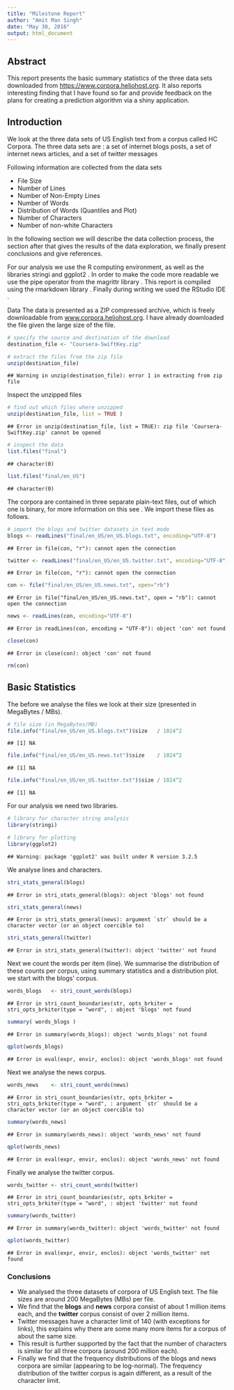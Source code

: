 ```yaml
---
title: "Milestone Report"
author: "Amit Man Singh"
date: "May 30, 2016"
output: html_document
---
```


## Abstract
This report presents the basic summary statistics of the three data sets downloaded from https://www.corpora.heliohost.org. It also reports interesting finding that I have found so far and provide feedback on the plans for creating a prediction algorithm via a shiny application.

## Introduction
We look at the three data sets of US English text from a corpus called HC Corpora. The three data sets are : a set of internet blogs posts, a set of internet news articles, and a set of twitter messages

Following information are collected from the data sets
* File Size
* Number of Lines
* Number of Non-Empty Lines
* Number of Words
* Distribution of Words (Quantiles and Plot)
* Number of Characters
* Number of non-white Characters

In the following section we will describe the data collection process, the section after that gives the results of the data exploration, we finally present conclusions and give references.

For our analysis we use the R computing environment, as well as the libraries stringi and ggplot2 . In order to make the code more readable we use the pipe operator from the magrittr library . This report is compiled using the rmarkdown library . Finally during writing we used the RStudio IDE .

Data
The data is presented as a ZIP compressed archive, which is freely downloadable from www.corpora.heliohost.org. I have already downloaded the file given the large size of the file. 

```r
# specify the source and destination of the download
destination_file <- "Coursera-SwiftKey.zip"

# extract the files from the zip file
unzip(destination_file)
```

```
## Warning in unzip(destination_file): error 1 in extracting from zip file
```

Inspect the unzipped files

```r
# find out which files where unzipped
unzip(destination_file, list = TRUE )
```

```
## Error in unzip(destination_file, list = TRUE): zip file 'Coursera-SwiftKey.zip' cannot be opened
```


```r
# inspect the data
list.files("final")
```

```
## character(0)
```


```r
list.files("final/en_US")
```

```
## character(0)
```

The corpora are contained in three separate plain-text files, out of which one is binary, for more information on this see . We import these files as follows.


```r
# import the blogs and twitter datasets in text mode
blogs <- readLines("final/en_US/en_US.blogs.txt", encoding="UTF-8")
```

```
## Error in file(con, "r"): cannot open the connection
```

```r
twitter <- readLines("final/en_US/en_US.twitter.txt", encoding="UTF-8")
```

```
## Error in file(con, "r"): cannot open the connection
```

```r
con <- file("final/en_US/en_US.news.txt", open="rb")
```

```
## Error in file("final/en_US/en_US.news.txt", open = "rb"): cannot open the connection
```

```r
news <- readLines(con, encoding="UTF-8")
```

```
## Error in readLines(con, encoding = "UTF-8"): object 'con' not found
```

```r
close(con)
```

```
## Error in close(con): object 'con' not found
```

```r
rm(con)
```

## Basic Statistics

The before we analyse the files we look at their size (presented in MegaBytes / MBs).


```r
# file size (in MegaBytes/MB)
file.info("final/en_US/en_US.blogs.txt")$size   / 1024^2
```

```
## [1] NA
```

```r
file.info("final/en_US/en_US.news.txt")$size    / 1024^2
```

```
## [1] NA
```

```r
file.info("final/en_US/en_US.twitter.txt")$size / 1024^2
```

```
## [1] NA
```

For our analysis we need two libraries.


```r
# library for character string analysis
library(stringi)

# library for plotting
library(ggplot2)
```

```
## Warning: package 'ggplot2' was built under R version 3.2.5
```

We analyse lines and characters.

```r
stri_stats_general(blogs)
```

```
## Error in stri_stats_general(blogs): object 'blogs' not found
```

```r
stri_stats_general(news)
```

```
## Error in stri_stats_general(news): argument `str` should be a character vector (or an object coercible to)
```

```r
stri_stats_general(twitter)
```

```
## Error in stri_stats_general(twitter): object 'twitter' not found
```

Next we count the words per item (line). We summarise the distribution of these counts per corpus, using summary statistics and a distribution plot. we start with the blogs' corpus.


```r
words_blogs   <- stri_count_words(blogs)
```

```
## Error in stri_count_boundaries(str, opts_brkiter = stri_opts_brkiter(type = "word", : object 'blogs' not found
```

```r
summary( words_blogs )
```

```
## Error in summary(words_blogs): object 'words_blogs' not found
```

```r
qplot(words_blogs)
```

```
## Error in eval(expr, envir, enclos): object 'words_blogs' not found
```


Next we analyse the news corpus.


```r
words_news    <- stri_count_words(news)
```

```
## Error in stri_count_boundaries(str, opts_brkiter = stri_opts_brkiter(type = "word", : argument `str` should be a character vector (or an object coercible to)
```

```r
summary(words_news)
```

```
## Error in summary(words_news): object 'words_news' not found
```

```r
qplot(words_news)
```

```
## Error in eval(expr, envir, enclos): object 'words_news' not found
```

Finally we analyse the twitter corpus.

```r
words_twitter <- stri_count_words(twitter)
```

```
## Error in stri_count_boundaries(str, opts_brkiter = stri_opts_brkiter(type = "word", : object 'twitter' not found
```

```r
summary(words_twitter)
```

```
## Error in summary(words_twitter): object 'words_twitter' not found
```

```r
qplot(words_twitter)
```

```
## Error in eval(expr, envir, enclos): object 'words_twitter' not found
```

### Conclusions
* We analysed the three datasets of corpora of US English text. The file sizes are around 200 MegaBytes (MBs) per file.
* We find that the __blogs__ and __news__ corpora consist of about 1 million items each, and the __twitter__ corpus consist of over 2 million items. 
* Twitter messages have a character limit of 140 (with exceptions for links), this explains why there are some many more items for a corpus of about the same size.
* This result is further supported by the fact that the number of characters is similar for all three corpora (around 200 million each). 
* Finally we find that the frequency distributions of the blogs and news corpora are similar (appearing to be log-normal). The frequency distribution of the twitter corpus is again different, as a result of the character limit.
